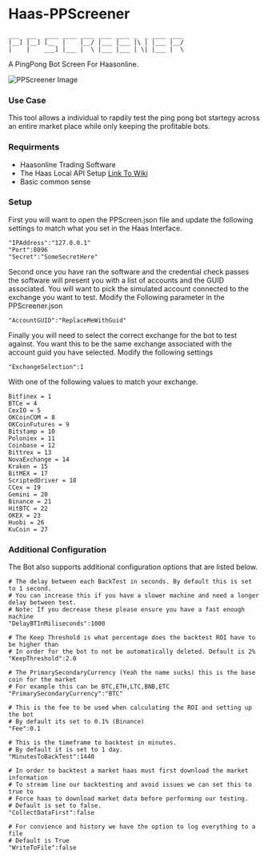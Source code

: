 # Haas-PPScreener
```
___  ___  ____ ____ ____ ____ ____ _  _ ____ ____
|__] |__] [__  |    |__/ |___ |___ |\ | |___ |__/
|    |    ___] |___ |  \ |___ |___ | \| |___ |  \
```

A PingPong Bot Screen For Haasonline.

![PPScreener Image](https://i.imgur.com/cNb1ieB.png)

### Use Case
This tool allows a individual to rapdily test the ping pong bot startegy across an entire
market place while only keeping the profitable bots.

### Requirments
* Haasonline Trading Software
* The Haas Local API Setup [Link To Wiki](https://wiki.haasonline.com/Local_API_Server)
* Basic common sense

### Setup
First you will want to open the PPScreen.json file and update the following settings to match
what you set in the Haas Interface.

```
"IPAddress":"127.0.0.1"
"Port":8096
"Secret":"SomeSecretHere"
```

Second once you have ran the software and the credential check passes the software will present
you with a list of accounts and the GUID associated. You will want to pick the simulated account
connected to the exchange you want to test. Modify the Following parameter in the PPScreener.json

```
"AccountGUID":"ReplaceMeWithGuid"
```

Finally you will need to select the correct exchange for the bot to test against. You want this to
be the same exchange associated with the account guid you have selected. Modify the following settings

```
"ExchangeSelection":1
```

With one of the following values to match your exchange.

```
Bitfinex = 1
BTCe = 4
CexIO = 5
OKCoinCOM = 8
OKCoinFutures = 9
Bitstamp = 10
Poloniex = 11
Coinbase = 12
Bittrex = 13
NovaExchange = 14
Kraken = 15
BitMEX = 17
ScriptedDriver = 18
CCex = 19
Gemini = 20
Binance = 21
HitBTC = 22
OKEX = 23
Huobi = 26
KuCoin = 27
```

### Additional Configuration

The Bot also supports additional configuration options that are listed below.

```
# The delay between each BackTest in seconds. By default this is set to 1 second.
# You can increase this if you have a slower machine and need a longer delay between test.
# Note: If you decrease these please ensure you have a fast enough machine
"DelayBTInMiliseconds":1000

# The Keep Threshold is what percentage does the backtest ROI have to be higher than
# In order for the bot to not be automatically deleted. Default is 2%
"KeepThreshold":2.0

# The PrimarySecondaryCurrency (Yeah the name sucks) this is the base coin for the market
# For example this can be BTC,ETH,LTC,BNB,ETC
"PrimarySecondaryCurrency":"BTC"

# This is the fee to be used when calculating the ROI and setting up the bot
# By default its set to 0.1% (Binance)
"Fee":0.1

# This is the timeframe to backtest in minutes.
# By default it is set to 1 day.
"MinutesToBackTest":1440

# In order to backtest a market haas must first download the market information
# To stream line our backtesting and avoid issues we can set this to true to
# Force haas to download market data before performing our testing.
# Default is set to false.
"CollectDataFirst":false

# For convience and history we have the option to log everything to a file
# Default is True
"WriteToFile":false
```
